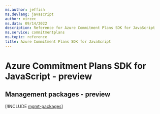```yaml
---
ms.author: jeffish
ms.devlang: javascript
author: xirzec
ms.data: 09/14/2022
description: Reference for Azure Commitment Plans SDK for JavaScript
ms.service: commitmentplans
ms.topic: reference
title: Azure Commitment Plans SDK for JavaScript
---
```

# Azure Commitment Plans SDK for JavaScript - preview

## Management packages - preview
[!INCLUDE [mgmt-packages](commitment-plans-mgmt-index.md)]